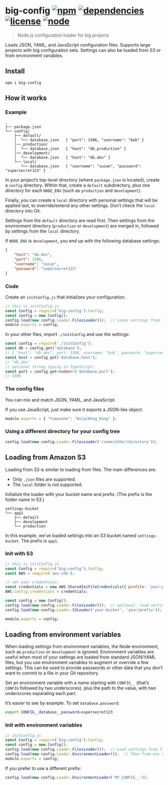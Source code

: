 # big-config [![npm](https://img.shields.io/npm/v/big-config.svg)](https://www.npmjs.com/package/big-config) [![dependencies](https://img.shields.io/david/natesilva/big-config.svg)](https://www.npmjs.com/package/big-config) [![license](https://img.shields.io/github/license/natesilva/big-config.svg)](https://github.com/natesilva/big-config/blob/master/LICENSE) [![node](https://img.shields.io/node/v/big-config.svg)](https://www.npmjs.com/package/big-config)

> Node.js configuration loader for big projects

Loads JSON, YAML, and JavaScript configuration files. Supports large projects with big configuration sets. Settings can also be loaded from S3 or from environment variables.

## Install

```
npm i big-config
```

## How it works

### Example

```
.
├── package.json
└── config/
    ├── default/
    │  └── database.json   { "port": 3306, "username": "bob" }
    │── production/
    │  └── database.json   { "host": "db.production" }
    │── development/
    │  └── database.json   { "host": "db.dev" }
    └── local/
       └── database.json   { "username": "susan", "password": "supersecret123" }
```

In your project’s top-level directory (where `package.json` is located), create a `config` directory. Within that, create a `default` subdirectory, plus one directory for each `NODE_ENV` (such as `production` and `development`).

Finally, you can create a `local` directory with personal settings that will be applied last, to override/extend any other settings. Don’t check the `local` directory into Git.

Settings from the `default` directory are read first. Then settings from the environment directory (`production` or `development`) are merged in, followed by settings from the `local` directory.

If `NODE_ENV` is `development`, you end up with the following database settings:

```json
{
    "host": "db.dev",
    "port": 3306,
    "username": "susan",
    "password": "supersecret123"
}
```

### Code

Create an `initConfig.js` that initializes your configuration:

```javascript
// this is initConfig.js
const Config = require('big-config').Config;
const config = new Config();
config.load(new config.Loader.FilesLoader());  // Loads settings from the files
module.exports = config;
```

In your other files, import `./initConfig` and use the settings:

```typescript
const config = require('./initConfig');
const db = config.get('database');
// { "host": "db.dev", port: 3306, username: "bob", password: "supersecret123" }
const host = config.get('database.host');
// "db.dev"
// optional strong typing in TypeScript:
const port = config.get<number>('database.port');
// 3306
```

### The config files

You can mix and match JSON, YAML, and JavaScript.

If you use JavaScript, just make sure it exports a JSON-like object:

```javascript
module.exports = { "timezone": "Asia/Hong_Kong" };
```

### Using a different directory for your config tree

```javascript
config.load(new config.Loader.FilesLoader('/some/other/directory'));
```

## Loading from Amazon S3

Loading from S3 is similar to loading from files. The main differences are:

* Only `.json` files are supported.
* The `local` folder is not supported.

Initialize the loader with your bucket name and prefix. (The prefix is the folder name in S3.)

```
settings-bucket
└── app1
    ├── default
    ├── development
    └── production
```

In this example, we’ve loaded settings into an S3 bucket named `settings-bucket`. The prefix is `app1`.

### Init with S3

```javascript
// this is initConfig.js
const Config = require('big-config').Config;
const AWS = require('aws-sdk');

// set your credentials:
const credentials = new AWS.SharedIniFileCredentials({ profile: 'your-profile' });
AWS.config.credentials = credentials;

const config = new Config();
config.load(new config.Loader.FilesLoader());  // optional: load settings from files first
config.load(new config.Loader.S3Loader('your-bucket', 'your/prefix'));

module.exports = config;
```

## Loading from environment variables

When loading settings from environment variables, the Node environment, such as `production` or `development` is ignored. Environment variables are useful when most of your settings are loaded from standard JSON/YAML files, but you use environment variables to augment or override a few settings. This can be used to provide passwords or other data that you don’t want to commit to a file in your Git repository.

Set an environment variable with a name starting with `CONFIG__` (that’s `CONFIG` followed by two underscores), plus the path to the value, with two underscores separating each part.

It’s easier to see by example. To set `database.password`:

```bash
export CONFIG__database__password=supersecret123
```

### Init with environment variables

```javascript
// initConfig.js
const Config = require('big-config').Config;
const config = new Config();
config.load(new config.Loader.FilesLoader());  // Load settings from files
config.load(new config.Loader.EnvironmentLoader());  // Then from env vars
module.exports = config;
```

If you prefer to use a different prefix:

```javascript
config.load(new config.Loader.EnvironmentLoader('MY_CONFIG__'));
```
